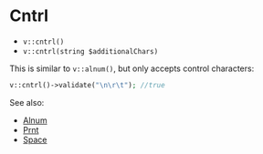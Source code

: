 # Cntrl

- `v::cntrl()`
- `v::cntrl(string $additionalChars)`

This is similar to `v::alnum()`, but only accepts control characters:

```php
v::cntrl()->validate("\n\r\t"); //true
```

See also:

  * [Alnum](Alnum.md)
  * [Prnt](Prnt.md)
  * [Space](Space.md)
